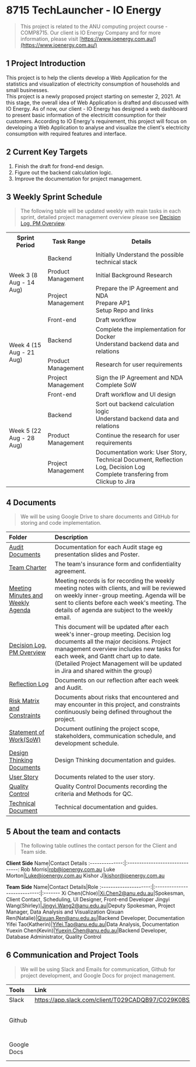 # 8715 TechLauncher - IO Energy
> This project is related to the ANU computing project course - COMP8715. Our client is IO Energy Company and for more information, please visit [https://www.ioenergy.com.au/](https://www.ioenergy.com.au/)  

## 1 Project Introduction
This project is to help the clients develop a Web Application for the statistics and visualization of electricity consumption of households and small businesses.   
This project is a newly proposed project starting on semester 2, 2021. At this stage, the overall idea of Web Application is drafted and discussed with IO Energy.
As of now, our client - IO Energy has designed a web dashboard to present basic information of the electricitt consumption for their customers. According to IO Energy's requirement, this project will focus on developing a Web Application to analyse and visualize the client's electricity consumption with required features and interface.  

## 2 Current Key Targets
1. Finish the draft for frond-end design.
2. Figure out the backend calculation logic.
3. Improve the documentation for project management.



## 3 Weekly Sprint Schedule
> The following table will be updated weekly with main tasks in each sprint, detailed project management overview please see [Decision Log, PM Overview](https://docs.google.com/spreadsheets/d/1tHocQ0SCRXdcdFboAhy9FC6_8R-uE7wCzc9LjX0xFbA/edit?usp=sharing).
<table>
    <tr>
        <th>Sprint Period</th><th>Task Range</th><th>Details</th>
    </tr>
  <tr>
        <td rowspan="4">Week 3 (8 Aug - 14 Aug)</td>
    <tr>
      <td>Backend</td><td>Initially Understand the possible technical stack</td>
    </tr>
    <tr>
        <td>Product Management</td><td>Initial Background Research</td>
    </tr>
      <tr>
        <td>Project Management</td><td>Prepare the IP Agreement and NDA<br>Prepare AP1<br>Setup Repo and links</td>
    </tr>
  <tr>
    <tr>
        <td rowspan="4">Week 4 (15 Aug - 21 Aug)</td><td>Front-end</td><td>Draft workflow</td>
    </tr>
    <tr>
      <td>Backend</td><td>Complete the implementation for Docker<br>Understand backend data and relations</td>
    </tr>
    <tr>
        <td>Product Management</td><td>Research for user requirements</td>
    </tr>
      <tr>
        <td>Project Management</td><td>Sign the IP Agreement and NDA<br>Complete SoW</td>
    </tr>
  <tr>
        <td rowspan="4">Week 5 (22 Aug - 28 Aug)</td><td>Front-end</td><td>Draft workflow and UI design</td>
    </tr>
    <tr>
      <td>Backend</td><td>Sort out backend calculation logic<br>Understand backend data and relations</td>
    </tr>
    <tr>
        <td>Product Management</td><td>Continue the research for user requirements</td>
    </tr>
      <tr>
        <td>Project Management</td><td>Documentation work: User Story, Technical Document, Reflection Log, Decision Log<br>Complete transfering from Clickup to Jira</td>
    </tr>
</table>



## 4 Documents
> We will be using Google Drive to share documents and GitHub for storing and code implementation.

Folder|Description
:-----------|:-----------
[Audit Documents](https://drive.google.com/drive/folders/1QcUuUUmxzavHi3M87q3o9UUJ5kjPjWxQ?usp=sharing)|Documentation for each Audit stage eg presentation slides and Poster.
[Team Charter](https://github.com/YuexinChen96/8715-IOEnergy/blob/main/Documents/Team%20Charter.pdf)|The team's insurance form and confidentiality agreement.
[Meeting Minutes and Weekly Agenda](https://docs.google.com/document/d/1WfmBg25TnX-3wSLOrmrzqYUeipr9Bp1ApxWZHz_fFVg/edit?usp=sharing)|Meeting records is for recording the weekly meeting notes with clients, and will be reviewed on weekly inner-group meeting. Agenda will be sent to clients before each week's meeting. The details of agenda are subject to the weekly email.
[Decision Log, PM Overview](https://docs.google.com/spreadsheets/d/1tHocQ0SCRXdcdFboAhy9FC6_8R-uE7wCzc9LjX0xFbA/edit?usp=sharing)|This document will be updated after each week's inner-group meeting. Decision log documents all the major decisions. Project management overview includes new tasks for each week, and Gantt chart up to date. (Detailed Project Management will be updated in Jira and shared within the group)
[Reflection Log](https://docs.google.com/document/d/1IF-PVXPF5HONpjKUjhgFBr3hapASjIB6g5jkJHNrMN8/edit?usp=sharing)|Documents on our reflection after each week and Audit.
[Risk Matrix and Constraints](https://docs.google.com/spreadsheets/d/1DvPCkr_r0QE0AbWKD3gFRCs_AlMRYpD5SWJIlRuuesc/edit?usp=sharing)|Documents about risks that encountered and may encounter in this project, and constraints continuously being defined throughout the project.
[Statement of Work(SoW)](https://github.com/YuexinChen96/8715-IOEnergy/blob/main/Documents/SoW%20IO%20Energy.pdf)|Document outlining the project scope, stakeholders, communication schedule, and development schedule.
[Design Thinking Documents](https://github.com/YuexinChen96/8715-IOEnergy/tree/main/Documents/Design%20think%20process)|Design Thinking documentation and guides.
[User Story](https://miro.com/app/board/o9J_l1Qz2wo=/)|Documents related to the user story.
[Quality Control](https://docs.google.com/document/d/1xknVvc5jmiw_VynZByURVQMFdgy-Fd75s3e7X6zL_Zo/edit?usp=sharing)|Quality Control Documents recording the criteria  and Methods for QC.
[Technical Document](https://docs.google.com/document/d/12pLYh_JzcEyuNyaVx0ghlucgYspW8Km99rD-0CdaGDI/edit?usp=sharing)|Technical documentation and guides.



## 5 About the team and contacts
> The following table outlines the contact person for the Client and Team side.  

**Client Side**
Name|Contact Details
:--------------:|:-------------------------------:
Rob Morris|rob@ioenergy.com.au
Luke Morton|Luke@ioenergy.com.au
Kishor J|kishor@ioenergy.com.au


**Team Side**
Name|Contact Details|Role
:---------------------:|:----------------------------:|:-------
Xi Chen(Chloe)|Xi.Chen2@anu.edu.au|Spokesman, Client Contact, Scheduling, UI Designer, Front-end Developer
Jingyi Wang(Shirley)|Jingyi.Wang2@anu.edu.au|Deputy Spokesman, Project Manager, Data Analysis and Visualization
Qixuan Ren(Natalie)|Qixuan.Ren@anu.edu.au|Backend Developer, Documentation
Yifei Tao(Katherin)|Yifei.Tao@anu.edu.au|Data Analysis, Documentation
Yuexin Chen(Kevin)|Yuexin.Chen@anu.edu.au|Backend Developer, Database Administrator, Quality Control


## 6 Communication and Project Tools
> We will be using Slack and Emails for communication, Github for project development, and Google Docs for project management.

Tools|Link|How to access
:------|:------------------|:------------
Slack|https://app.slack.com/client/T029CADQB97/C029K0BSESE|Click the link
Github| |Please email Yuexin Chen at Yuexin.Chen@anu.edu.au for repo access
Google Docs| |Please email Yifei Tao at Yifei.Tao@anu.edu.au for document access

